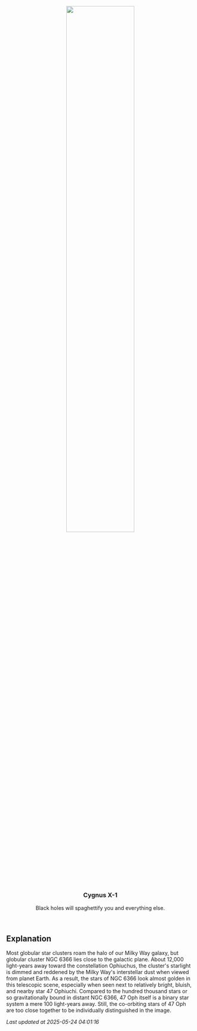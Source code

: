 <p align='center'>
    <img src='https://apod.nasa.gov/apod/image/2505/NGC6366_1024.jpg' width='60%' />
    <h3 align="center">Cygnus X-1</h3>
    <p align="center">Black holes will spaghettify you and everything else.</p>
</p>
<br/>

Explanation
--
Most globular star clusters roam the halo of our Milky Way galaxy, but globular cluster NGC 6366 lies close to the galactic plane. About 12,000 light-years away toward the constellation Ophiuchus, the cluster's starlight is dimmed and reddened by the Milky Way's interstellar dust when viewed from planet Earth. As a result, the stars of NGC 6366 look almost golden in this telescopic scene, especially when seen next to relatively bright, bluish, and nearby star 47 Ophiuchi. Compared to the hundred thousand stars or so gravitationally bound in distant NGC 6366, 47 Oph itself is a binary star system  a mere 100 light-years away. Still, the co-orbiting stars of 47 Oph are too close together to be individually distinguished in the image.


*Last updated at 2025-05-24 04:01:16*
